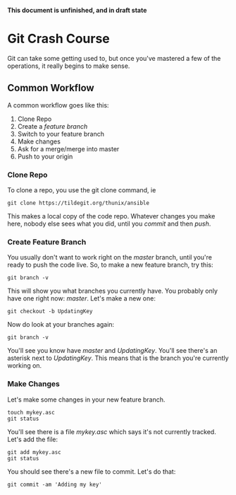 **This document is unfinished, and in draft state**

# Git Crash Course

Git can take some getting used to, but once you've mastered a few of the operations, it really begins to make sense.

## Common Workflow

A common workflow goes like this:

1. Clone Repo
2. Create a *feature branch*
3. Switch to your feature branch
4. Make changes
5. Ask for a merge/merge into master
6. Push to your origin

### Clone Repo

To clone a repo, you use the git clone command, ie

```
git clone https://tildegit.org/thunix/ansible
```

This makes a local copy of the code repo.  Whatever changes you make here, nobody else sees what you did, until you *commit* and then *push*.

### Create Feature Branch

You usually don't want to work right on the *master* branch, until you're ready to push the code live.  So, to make a new feature branch, try this:

```
git branch -v
```

This will show you what branches you currently have.  You probably only have one right now:  *master*.  Let's make a new one:

```
git checkout -b UpdatingKey
```

Now do look at your branches again:

```
git branch -v
```

You'll see you know have *master* and *UpdatingKey*.  You'll see there's an asterisk next to *UpdatingKey*.  This means that is the branch you're currently working on.

### Make Changes

Let's make some changes in your new feature branch.

```
touch mykey.asc
git status
```

You'll see there is a file *mykey.asc* which says it's not currently tracked.  Let's add the file:

```
git add mykey.asc
git status
```

You should see there's a new file to commit.  Let's do that:

```
git commit -am 'Adding my key'
```



